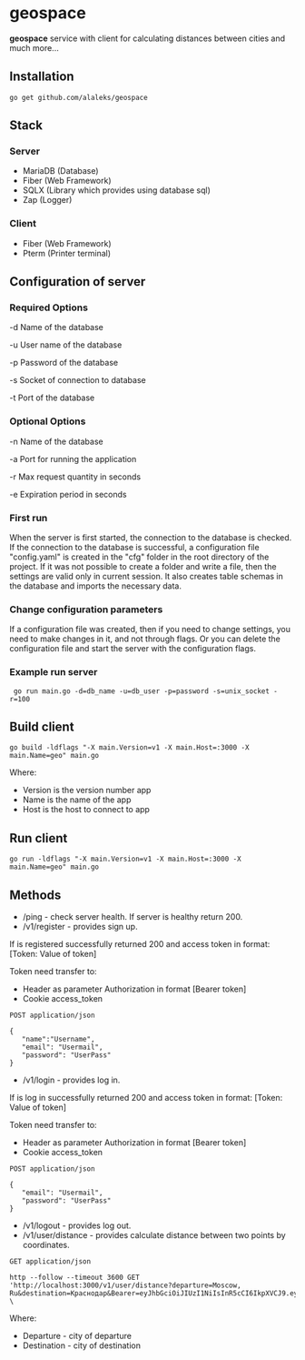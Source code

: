 # geospace

**geospace** service with client for calculating distances between cities and much more...

## Installation

```
go get github.com/alaleks/geospace
```

## Stack

### Server 

- MariaDB (Database)
- Fiber (Web Framework)
- SQLX (Library which provides using database sql)
- Zap (Logger)

### Client

- Fiber (Web Framework)
- Pterm (Printer terminal)

## Configuration of server

### Required Options

-d Name of the database

-u User name of the database

-p Password of the database

-s Socket of connection to database

-t Port of the database

### Optional Options

-n Name of the database

-a Port for running the application

-r Max request quantity in seconds

-e Expiration period in seconds


### First run

When the server is first started, the connection to the database is checked. If the connection to the database is successful, a configuration file "config.yaml" is created in the "сfg" folder in the root directory of the project. If it was not possible to create a folder and write a file, then the settings are valid only in current session. It also creates table schemas in the database and imports the necessary data.

### Change configuration parameters

If a configuration file was created, then if you need to change settings, you need to make changes in it, and not through flags. Or you can delete the configuration file and start the server with the configuration flags.

### Example run server

```
 go run main.go -d=db_name -u=db_user -p=password -s=unix_socket -r=100
```

## Build client

```
go build -ldflags "-X main.Version=v1 -X main.Host=:3000 -X main.Name=geo" main.go
```

Where:

- Version is the version number app
- Name is the name of the app
- Host is the host to connect to app

## Run client

```
go run -ldflags "-X main.Version=v1 -X main.Host=:3000 -X main.Name=geo" main.go 
```

## Methods

 - /ping - check server health. If server is healthy return 200.
 - /v1/register - provides sign up. 
 
If is registered successfully returned 200 and access token in format: [Token: Value of token]

Token need transfer to:
- Header as parameter Authorization in format [Bearer token]
- Cookie access_token

 ```
 POST application/json

 {
    "name":"Username",
    "email": "Usermail",
    "password": "UserPass"
}
 ```
- /v1/login - provides log in. 

If is log in successfully returned 200 and access token in format: [Token: Value of token]


Token need transfer to:
- Header as parameter Authorization in format [Bearer token]
- Cookie access_token

 ```
 POST application/json

{
    "email": "Usermail",
    "password": "UserPass"
}
```
- /v1/logout - provides log out.
- /v1/user/distance - provides calculate distance between two points by coordinates.

 ```
GET application/json

http --follow --timeout 3600 GET 'http://localhost:3000/v1/user/distance?departure=Moscow, Ru&destination=Краснодар&Bearer=eyJhbGciOiJIUzI1NiIsInR5cCI6IkpXVCJ9.eyJleHAiOjE2ODAzNDM4ODksInVpZCI6MH0.L_kAIH_8FmrIAwGEkJ4CZU13QOsollvH9Xebufjxfxw' \
```
Where:

- Departure - city of departure
- Destination - city of destination
